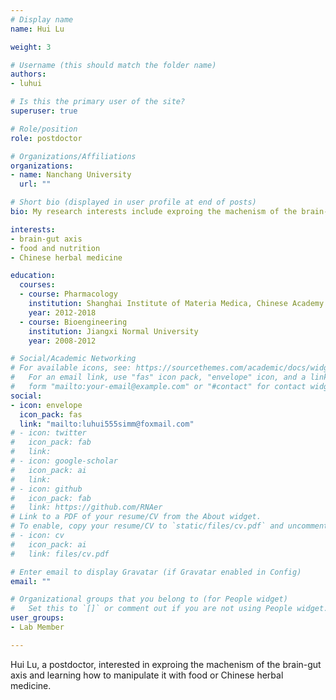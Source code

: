 ```yaml
---
# Display name
name: Hui Lu

weight: 3

# Username (this should match the folder name)
authors:
- luhui

# Is this the primary user of the site?
superuser: true

# Role/position
role: postdoctor

# Organizations/Affiliations
organizations:
- name: Nanchang University
  url: ""

# Short bio (displayed in user profile at end of posts)
bio: My research interests include exproing the machenism of the brain-gut axis and learning how to manipulate it with food or Chinese herbal medicine.   

interests:
- brain-gut axis
- food and nutrition
- Chinese herbal medicine

education:
  courses:
  - course: Pharmacology
    institution: Shanghai Institute of Materia Medica, Chinese Academy of Sciences
    year: 2012-2018
  - course: Bioengineering
    institution: Jiangxi Normal University
    year: 2008-2012

# Social/Academic Networking
# For available icons, see: https://sourcethemes.com/academic/docs/widgets/#icons
#   For an email link, use "fas" icon pack, "envelope" icon, and a link in the
#   form "mailto:your-email@example.com" or "#contact" for contact widget.
social:
- icon: envelope
  icon_pack: fas
  link: "mailto:luhui555simm@foxmail.com"
# - icon: twitter
#   icon_pack: fab
#   link: 
# - icon: google-scholar
#   icon_pack: ai
#   link: 
# - icon: github
#   icon_pack: fab
#   link: https://github.com/RNAer
# Link to a PDF of your resume/CV from the About widget.
# To enable, copy your resume/CV to `static/files/cv.pdf` and uncomment the lines below.
# - icon: cv
#   icon_pack: ai
#   link: files/cv.pdf

# Enter email to display Gravatar (if Gravatar enabled in Config)
email: ""

# Organizational groups that you belong to (for People widget)
#   Set this to `[]` or comment out if you are not using People widget.
user_groups:
- Lab Member

---
```


Hui Lu, a postdoctor, interested in exproing the machenism of the brain-gut axis and learning how to manipulate it with food or Chinese herbal medicine.   

